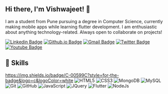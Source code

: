 ## Hi there, I'm Vishwajeet! 👋

I am a student from Pune pursuing a degree in Computer Science,  currently making mobile apps while learning flutter development. I am enthusiastic about anything technology-related. Always open to collaborate on projects!

[![Linkedin Badge](https://img.shields.io/badge/-vishwajeet_waychal-blue?style=flat-square&logo=Linkedin&logoColor=white&link=https://www.linkedin.com/in/vishwajeet-waychal-69240a16a//)](https://www.linkedin.com/in/vishwajeet-waychal-69240a16a/)
[![Github.io Badge](https://img.shields.io/badge/-vishwajeet_waychal-1a5c44?style=flat-square&logo=Github&link=https://github.com/vishwajeet-waychal/)](https://github.com/vishwajeet-waychal/)
[![Gmail Badge](https://img.shields.io/badge/-vishwajeet.w562@gmail.com-c14438?style=flat-square&logo=Gmail&logoColor=white&link=mailto:vishwajeet.w562@gmail.com)](mailto:vishwajeet.w562@gmail.com)
[![Twitter Badge](https://img.shields.io/badge/-vishwajeet_22_-33a3bd?style=flat-square&logo=twitter&logoColor=white&link=https://mobile.twitter.com/vishwajeet_22_/)](https://mobile.twitter.com/vishwajeet_22_/)
[![Youtube Badge](https://img.shields.io/badge/-Vishwajeet_Waychal-de0000?style=flat-square&logo=youtube&logoColor=white&link=https://www.youtube.com/channel/UCRI2QQFhIsZAlsrlhQIE4-w)](https://www.youtube.com/channel/UCRI2QQFhIsZAlsrlhQIE4-w)

## 🧠 Skills

https://img.shields.io/badge/C-00599C?style=for-the-badge&logo=c&logoColor=white
![HTML5](https://img.shields.io/badge/-HTML5-E34F26?style=flat-square&logo=html5&logoColor=white)
![CSS3](https://img.shields.io/badge/-CSS3-155cb3?style=flat-square&logo=css3)
![MongoDB](https://img.shields.io/badge/-MongoDB-146b0c?style=flat-square&logo=mongodb)
![MySQL](https://img.shields.io/badge/-MySQL-d1e2ff?style=flat-square&logo=mysql)
![Git](https://img.shields.io/badge/-Git-850000?style=flat-square&logo=git)
![GitHub](https://img.shields.io/badge/-GitHub-005c69?style=flat-square&logo=github)
![JavaScript](https://img.shields.io/badge/-JavaScript-526900?style=flat-square&logo=javascript)
![JQuery](https://img.shields.io/badge/-JQuery-038cfc?style=flat-square&logo=jquery)
![Flutter](https://img.shields.io/badge/flutter-flutter-blue)
![NodeJs](https://img.shields.io/badge/node%20js-node%20js-green)
